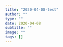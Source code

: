 ```yaml
---
title: "2020-04-08-test"
author: ""
type: ""
date: 2020-04-08
subtitle: ""
image: ""
tags: []
---
```

